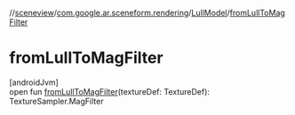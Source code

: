 //[sceneview](../../../index.md)/[com.google.ar.sceneform.rendering](../index.md)/[LullModel](index.md)/[fromLullToMagFilter](from-lull-to-mag-filter.md)

# fromLullToMagFilter

[androidJvm]\
open fun [fromLullToMagFilter](from-lull-to-mag-filter.md)(textureDef: TextureDef): TextureSampler.MagFilter
